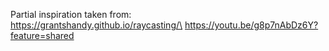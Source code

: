 Partial inspiration taken from: \
https://grantshandy.github.io/raycasting/\
https://youtu.be/g8p7nAbDz6Y?feature=shared